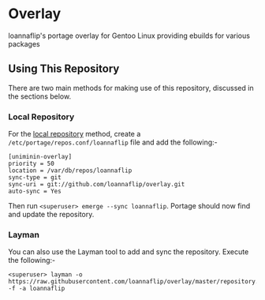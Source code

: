 # Overlay
loannaflip's portage overlay for Gentoo Linux providing ebuilds for various packages

## Using This Repository
There are two main methods for making use of this repository, discussed in the sections below.

### Local Repository
For the [local repository](https://wiki.gentoo.org/wiki/Handbook:Parts/Portage/CustomTree#Defining_a_custom_repository) method, create a `/etc/portage/repos.conf/loannaflip` file and add the following:-
```
[uniminin-overlay]
priority = 50
location = /var/db/repos/loannaflip
sync-type = git
sync-uri = git://github.com/loannaflip/overlay.git
auto-sync = Yes
```
Then run `<superuser> emerge --sync loannaflip`. Portage should now find and update the repository.

### Layman
You can also use the Layman tool to add and sync the repository. Execute the following:-
```
<superuser> layman -o https://raw.githubusercontent.com/loannaflip/overlay/master/repository.xml -f -a loannaflip
```
